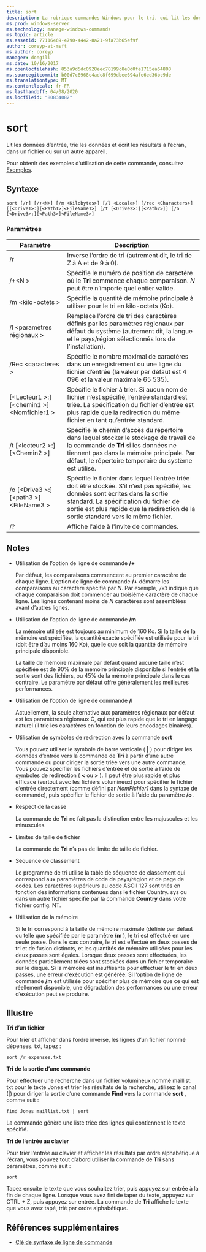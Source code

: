 ```yaml
---
title: sort
description: La rubrique commandes Windows pour le tri, qui lit les données d’entrée, trie les données et écrit les résultats à l’écran, dans un fichier ou sur un autre appareil.
ms.prod: windows-server
ms.technology: manage-windows-commands
ms.topic: article
ms.assetid: 77116469-4790-4442-8a21-9fa73b65ef9f
author: coreyp-at-msft
ms.author: coreyp
manager: dongill
ms.date: 10/16/2017
ms.openlocfilehash: 853a9d5dc0928eec78199c8e0d0fe1715ea64808
ms.sourcegitcommit: b00d7c8968c4adc8f699dbee694afe6ed36bc9de
ms.translationtype: MT
ms.contentlocale: fr-FR
ms.lasthandoff: 04/08/2020
ms.locfileid: "80834082"
---
```

# <a name="sort"></a>sort

Lit les données d’entrée, trie les données et écrit les résultats à l’écran, dans un fichier ou sur un autre appareil.

Pour obtenir des exemples d’utilisation de cette commande, consultez [Exemples](#BKMK_examples).

## <a name="syntax"></a>Syntaxe

```
sort [/r] [/+<N>] [/m <Kilobytes>] [/l <Locale>] [/rec <Characters>] [[<Drive1>:][<Path1>]<FileName1>] [/t [<Drive2>:][<Path2>]] [/o [<Drive3>:][<Path3>]<FileName3>]
```

### <a name="parameters"></a>Paramètres

|Paramètre|Description|
|---------|-----------|
|/r|Inverse l’ordre de tri (autrement dit, le tri de Z à A et de 9 à 0).|
|/+\<N >|Spécifie le numéro de position de caractère où le **Tri** commence chaque comparaison. *N* peut être n’importe quel entier valide.|
|/m \<kilo-octets >|Spécifie la quantité de mémoire principale à utiliser pour le tri en kilo-octets (Ko).|
|/l \<paramètres régionaux >|Remplace l’ordre de tri des caractères définis par les paramètres régionaux par défaut du système (autrement dit, la langue et le pays/région sélectionnés lors de l’installation).|
|/Rec \<caractères >|Spécifie le nombre maximal de caractères dans un enregistrement ou une ligne du fichier d’entrée (la valeur par défaut est 4 096 et la valeur maximale 65 535).|
|[\<Lecteur1 >:] [\<chemin1 >]\<Nomfichier1 >|Spécifie le fichier à trier. Si aucun nom de fichier n’est spécifié, l’entrée standard est triée. La spécification du fichier d’entrée est plus rapide que la redirection du même fichier en tant qu’entrée standard.|
|/t [\<lecteur2 >:] [\<Chemin2 >]|Spécifie le chemin d’accès du répertoire dans lequel stocker le stockage de travail de la commande de **Tri** si les données ne tiennent pas dans la mémoire principale. Par défaut, le répertoire temporaire du système est utilisé.|
|/o [\<Drive3 >:] [\<path3 >]\<FileName3 >|Spécifie le fichier dans lequel l’entrée triée doit être stockée. S’il n’est pas spécifié, les données sont écrites dans la sortie standard. La spécification du fichier de sortie est plus rapide que la redirection de la sortie standard vers le même fichier.|
|/?|Affiche l'aide à l'invite de commandes.|

## <a name="remarks"></a>Notes

-   Utilisation de l’option de ligne de commande **/+**

    Par défaut, les comparaisons commencent au premier caractère de chaque ligne. L’option de ligne de commande **/+** démarre les comparaisons au caractère spécifié par *N*. Par exemple, `/+3` indique que chaque comparaison doit commencer au troisième caractère de chaque ligne. Les lignes contenant moins de *N* caractères sont assemblées avant d’autres lignes.
-   Utilisation de l’option de ligne de commande **/m**

    La mémoire utilisée est toujours au minimum de 160 Ko. Si la taille de la mémoire est spécifiée, la quantité exacte spécifiée est utilisée pour le tri (doit être d’au moins 160 Ko), quelle que soit la quantité de mémoire principale disponible.

    La taille de mémoire maximale par défaut quand aucune taille n’est spécifiée est de 90% de la mémoire principale disponible si l’entrée et la sortie sont des fichiers, ou 45% de la mémoire principale dans le cas contraire. Le paramètre par défaut offre généralement les meilleures performances.
-   Utilisation de l’option de ligne de commande **/l**

    Actuellement, la seule alternative aux paramètres régionaux par défaut est les paramètres régionaux C, qui est plus rapide que le tri en langage naturel (il trie les caractères en fonction de leurs encodages binaires).
-   Utilisation de symboles de redirection avec la commande **sort**

    Vous pouvez utiliser le symbole de barre verticale ( **|** ) pour diriger les données d’entrée vers la commande de **Tri** à partir d’une autre commande ou pour diriger la sortie triée vers une autre commande. Vous pouvez spécifier les fichiers d’entrée et de sortie à l’aide de symboles de redirection ( **<** ou **>** ). Il peut être plus rapide et plus efficace (surtout avec les fichiers volumineux) pour spécifier le fichier d’entrée directement (comme défini par *NomFichier1* dans la syntaxe de commande), puis spécifier le fichier de sortie à l’aide du paramètre **/o** .
-   Respect de la casse

    La commande de **Tri** ne fait pas la distinction entre les majuscules et les minuscules.
-   Limites de taille de fichier

    La commande de **Tri** n’a pas de limite de taille de fichier.
-   Séquence de classement

    Le programme de tri utilise la table de séquence de classement qui correspond aux paramètres de code de pays/région et de page de codes. Les caractères supérieurs au code ASCII 127 sont triés en fonction des informations contenues dans le fichier Country. sys ou dans un autre fichier spécifié par la commande **Country** dans votre fichier config. NT.
-   Utilisation de la mémoire

    Si le tri correspond à la taille de mémoire maximale (définie par défaut ou telle que spécifiée par le paramètre **/m** ), le tri est effectué en une seule passe. Dans le cas contraire, le tri est effectué en deux passes de tri et de fusion distincts, et les quantités de mémoire utilisées pour les deux passes sont égales. Lorsque deux passes sont effectuées, les données partiellement triées sont stockées dans un fichier temporaire sur le disque. Si la mémoire est insuffisante pour effectuer le tri en deux passes, une erreur d’exécution est générée. Si l’option de ligne de commande **/m** est utilisée pour spécifier plus de mémoire que ce qui est réellement disponible, une dégradation des performances ou une erreur d’exécution peut se produire.

## <a name="examples"></a><a name=BKMK_examples></a>Illustre

**Tri d’un fichier**

Pour trier et afficher dans l’ordre inverse, les lignes d’un fichier nommé dépenses. txt, tapez :

`sort /r expenses.txt`

**Tri de la sortie d’une commande**

Pour effectuer une recherche dans un fichier volumineux nommé maillist. txt pour le texte Jones et trier les résultats de la recherche, utilisez le canal (|) pour diriger la sortie d’une commande **Find** vers la commande **sort** , comme suit :

`find Jones maillist.txt | sort`

La commande génère une liste triée des lignes qui contiennent le texte spécifié.

**Tri de l’entrée au clavier**

Pour trier l’entrée au clavier et afficher les résultats par ordre alphabétique à l’écran, vous pouvez tout d’abord utiliser la commande de **Tri** sans paramètres, comme suit :

`sort`

Tapez ensuite le texte que vous souhaitez trier, puis appuyez sur entrée à la fin de chaque ligne. Lorsque vous avez fini de taper du texte, appuyez sur CTRL + Z, puis appuyez sur entrée. La commande de **Tri** affiche le texte que vous avez tapé, trié par ordre alphabétique.

## <a name="additional-references"></a>Références supplémentaires

- [Clé de syntaxe de ligne de commande](command-line-syntax-key.md)